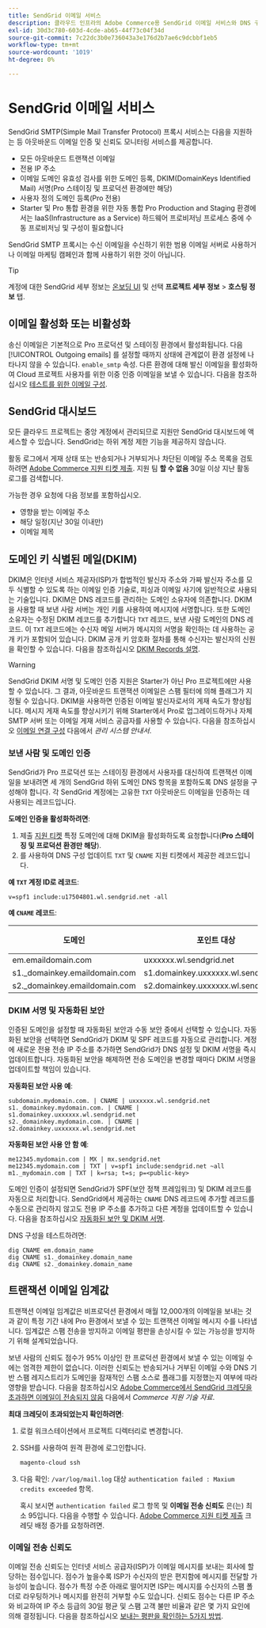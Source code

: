 ```yaml
---
title: SendGrid 이메일 서비스
description: 클라우드 인프라의 Adobe Commerce용 SendGrid 이메일 서비스와 DNS 구성을 테스트하는 방법에 대해 알아봅니다.
exl-id: 30d3c780-603d-4cde-ab65-44f73c04f34d
source-git-commit: 7c22dc3b0e736043a3e176d2b7ae6c9dcbbf1eb5
workflow-type: tm+mt
source-wordcount: '1019'
ht-degree: 0%

---
```


# SendGrid 이메일 서비스

SendGrid SMTP(Simple Mail Transfer Protocol) 프록시 서비스는 다음을 지원하는 등 아웃바운드 이메일 인증 및 신뢰도 모니터링 서비스를 제공합니다.

* 모든 아웃바운드 트랜잭션 이메일
* 전용 IP 주소
* 이메일 도메인 유효성 검사를 위한 도메인 등록, DKIM(DomainKeys Identified Mail) 서명(Pro 스테이징 및 프로덕션 환경에만 해당)
* 사용자 정의 도메인 등록(Pro 전용)
* Starter 및 Pro 통합 환경을 위한 자동 통합 Pro Production and Staging 환경에서는 IaaS(Infrastructure as a Service) 하드웨어 프로비저닝 프로세스 중에 수동 프로비저닝 및 구성이 필요합니다

SendGrid SMTP 프록시는 수신 이메일을 수신하기 위한 범용 이메일 서버로 사용하거나 이메일 마케팅 캠페인과 함께 사용하기 위한 것이 아닙니다.

>[!TIP]
>
>계정에 대한 SendGrid 세부 정보는 [온보딩 UI](https://cloud.magento.com) 및 선택 **프로젝트 세부 정보** > **호스팅 정보** 탭.

## 이메일 활성화 또는 비활성화

송신 이메일은 기본적으로 Pro 프로덕션 및 스테이징 환경에서 활성화됩니다. 다음 [!UICONTROL Outgoing emails] 를 설정할 때까지 상태에 관계없이 환경 설정에 나타나지 않을 수 있습니다. `enable_smtp` 속성. 다른 환경에 대해 발신 이메일을 활성화하여 Cloud 프로젝트 사용자를 위한 이중 인증 이메일을 보낼 수 있습니다. 다음을 참조하십시오 [테스트를 위한 이메일 구성](outgoing-emails.md).

## SendGrid 대시보드

모든 클라우드 프로젝트는 중앙 계정에서 관리되므로 지원만 SendGrid 대시보드에 액세스할 수 있습니다. SendGrid는 하위 계정 제한 기능을 제공하지 않습니다.

활동 로그에서 게재 상태 또는 반송되거나 거부되거나 차단된 이메일 주소 목록을 검토하려면 [Adobe Commerce 지원 티켓 제출](https://experienceleague.adobe.com/docs/commerce-knowledge-base/kb/help-center-guide/magento-help-center-user-guide.html#submit-ticket). 지원 팀 **할 수 없음** 30일 이상 지난 활동 로그를 검색합니다.

가능한 경우 요청에 다음 정보를 포함하십시오.

* 영향을 받는 이메일 주소
* 해당 일정(지난 30일 이내만)
* 이메일 제목

## 도메인 키 식별된 메일(DKIM)

DKIM은 인터넷 서비스 제공자(ISP)가 합법적인 발신자 주소와 가짜 발신자 주소를 모두 식별할 수 있도록 하는 이메일 인증 기술로, 피싱과 이메일 사기에 일반적으로 사용되는 기술입니다. DKIM은 DNS 레코드를 관리하는 도메인 소유자에 의존합니다. DKIM을 사용할 때 보낸 사람 서버는 개인 키를 사용하여 메시지에 서명합니다. 또한 도메인 소유자는 수정된 DKIM 레코드를 추가합니다 `TXT` 레코드, 보낸 사람 도메인의 DNS 레코드. 이 `TXT` 레코드에는 수신자 메일 서버가 메시지의 서명을 확인하는 데 사용하는 공개 키가 포함되어 있습니다. DKIM 공개 키 암호화 절차를 통해 수신자는 발신자의 신원을 확인할 수 있습니다. 다음을 참조하십시오 [DKIM Records 설명](https://docs.sendgrid.com/ui/account-and-settings/dkim-records).

>[!WARNING]
>
>SendGrid DKIM 서명 및 도메인 인증 지원은 Starter가 아닌 Pro 프로젝트에만 사용할 수 있습니다. 그 결과, 아웃바운드 트랜잭션 이메일은 스팸 필터에 의해 플래그가 지정될 수 있습니다. DKIM을 사용하면 인증된 이메일 발신자로서의 게재 속도가 향상됩니다. 메시지 게재 속도를 향상시키기 위해 Starter에서 Pro로 업그레이드하거나 자체 SMTP 서버 또는 이메일 게재 서비스 공급자를 사용할 수 있습니다. 다음을 참조하십시오 [이메일 연결 구성](https://experienceleague.adobe.com/docs/commerce-admin/systems/communications/email-communications.html) 다음에서 _관리 시스템 안내서_.

### 보낸 사람 및 도메인 인증

SendGrid가 Pro 프로덕션 또는 스테이징 환경에서 사용자를 대신하여 트랜잭션 이메일을 보내려면 세 개의 SendGrid 하위 도메인 DNS 항목을 포함하도록 DNS 설정을 구성해야 합니다. 각 SendGrid 계정에는 고유한 `TXT` 아웃바운드 이메일을 인증하는 데 사용되는 레코드입니다.

**도메인 인증을 활성화하려면**:

1. 제출 [지원 티켓](https://experienceleague.adobe.com/docs/commerce-knowledge-base/kb/help-center-guide/magento-help-center-user-guide.html#submit-ticket) 특정 도메인에 대해 DKIM을 활성화하도록 요청합니다(**Pro 스테이징 및 프로덕션 환경만 해당**).
1. 를 사용하여 DNS 구성 업데이트 `TXT` 및 `CNAME` 지원 티켓에서 제공한 레코드입니다.

**예 `TXT` 계정 ID로 레코드**:

```text
v=spf1 include:u17504801.wl.sendgrid.net -all
```

**예 `CNAME` 레코드**:

| 도메인 | 포인트 대상 | 레코드 유형 |
| ---------- | ---------- | ------------- |
| em.emaildomain.com | uxxxxxx.wl.sendgrid.net | CNAME |
| s1._domainkey.emaildomain.com | s1.domainkey.uxxxxxx.wl.sendgrid.net | CNAME |
| s2._domainkey.emaildomain.com | s2.domainkey.uxxxxxx.wl.sendgrid.net | CNAME |

### DKIM 서명 및 자동화된 보안

인증된 도메인을 설정할 때 자동화된 보안과 수동 보안 중에서 선택할 수 있습니다. 자동화된 보안을 선택하면 SendGrid가 DKIM 및 SPF 레코드를 자동으로 관리합니다. 계정에 새로운 전용 전송 IP 주소를 추가하면 SendGrid가 DNS 설정 및 DKIM 서명을 즉시 업데이트합니다. 자동화된 보안을 해제하면 전송 도메인을 변경할 때마다 DKIM 서명을 업데이트할 책임이 있습니다.

**자동화된 보안 사용 예**:

```text
subdomain.mydomain.com. | CNAME | uxxxxxx.wl.sendgrid.net
s1._domainkey.mydomain.com. | CNAME | s1.domainkey.uxxxxxx.wl.sendgrid.net
s2._domainkey.mydomain.com. | CNAME | s2.domainkey.uxxxxxx.wl.sendgrid.net
```

**자동화된 보안 사용 안 함 예**:

```text
me12345.mydomain.com | MX | mx.sendgrid.net
me12345.mydomain.com | TXT | v=spf1 include:sendgrid.net ~all
m1._mydomain.com | TXT | k=rsa; t=s; p=<public-key>
```

도메인 인증이 설정되면 SendGrid가 SPF(보안 정책 프레임워크) 및 DKIM 레코드를 자동으로 처리합니다. SendGrid에서 제공하는 `CNAME` DNS 레코드에 추가할 레코드를 수동으로 관리하지 않고도 전용 IP 주소를 추가하고 다른 계정을 업데이트할 수 있습니다. 다음을 참조하십시오 [자동화된 보안 및 DKIM 서명](https://docs.sendgrid.com/ui/account-and-settings/dkim-records#automated-security-and-your-dkim-signature).

DNS 구성을 테스트하려면:

```terminal
dig CNAME em.domain_name
dig CNAME s1._domainkey.domain_name
dig CNAME s2._domainkey.domain_name
```

## 트랜잭션 이메일 임계값

트랜잭션 이메일 임계값은 비프로덕션 환경에서 매월 12,000개의 이메일을 보내는 것과 같이 특정 기간 내에 Pro 환경에서 보낼 수 있는 트랜잭션 이메일 메시지 수를 나타냅니다. 임계값은 스팸 전송을 방지하고 이메일 평판을 손상시킬 수 있는 가능성을 방지하기 위해 설계되었습니다.

보낸 사람의 신뢰도 점수가 95% 이상인 한 프로덕션 환경에서 보낼 수 있는 이메일 수에는 엄격한 제한이 없습니다. 이러한 신뢰도는 반송되거나 거부된 이메일 수와 DNS 기반 스팸 레지스트리가 도메인을 잠재적인 스팸 소스로 플래그를 지정했는지 여부에 따라 영향을 받습니다. 다음을 참조하십시오 [Adobe Commerce에서 SendGrid 크레딧을 초과하면 이메일이 전송되지 않음](https://experienceleague.adobe.com/docs/commerce-knowledge-base/kb/troubleshooting/miscellaneous/emails-not-being-sent-sendgrid-credits-exceeded.html) 다음에서 _Commerce 지원 기술 자료_.

**최대 크레딧이 초과되었는지 확인하려면**:

1. 로컬 워크스테이션에서 프로젝트 디렉터리로 변경합니다.

1. SSH를 사용하여 원격 환경에 로그인합니다.

   ```bash
   magento-cloud ssh
   ```

1. 다음 확인: `/var/log/mail.log` 대상 `authentication failed : Maxium credits exceeded` 항목.

   혹시 보시면 `authentication failed` 로그 항목 및 **이메일 전송 신뢰도** 은(는) 최소 95입니다. 다음을 수행할 수 있습니다. [Adobe Commerce 지원 티켓 제출](https://experienceleague.adobe.com/docs/commerce-knowledge-base/kb/help-center-guide/magento-help-center-user-guide.html#submit-ticket) 크레딧 배정 증가를 요청하려면.

### 이메일 전송 신뢰도

이메일 전송 신뢰도는 인터넷 서비스 공급자(ISP)가 이메일 메시지를 보내는 회사에 할당하는 점수입니다. 점수가 높을수록 ISP가 수신자의 받은 편지함에 메시지를 전달할 가능성이 높습니다. 점수가 특정 수준 아래로 떨어지면 ISP는 메시지를 수신자의 스팸 폴더로 라우팅하거나 메시지를 완전히 거부할 수도 있습니다. 신뢰도 점수는 다른 IP 주소와 비교하여 IP 주소 등급의 30일 평균 및 스팸 고객 불만 비율과 같은 몇 가지 요인에 의해 결정됩니다. 다음을 참조하십시오 [보내는 평판을 확인하는 5가지 방법](https://sendgrid.com/blog/5-ways-check-sending-reputation/).
